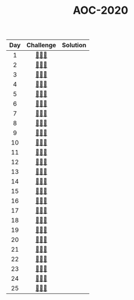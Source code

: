 # <p align="center"> AOC-2020 </p>
<br>

| Day | Challenge | Solution |
|:---:|:---:|:---:|
| 1 | [🎁🎄🎁](https://adventofcode.com/2020/day/1) | [](./src/day01) | 
| 2 | [🎁🎄🎁](https://adventofcode.com/2020/day/2) | [](./src/day02) | 
| 3 | [🎁🎄🎁](https://adventofcode.com/2020/day/3) | [](./src/day03) | 
| 4 | [🎁🎄🎁](https://adventofcode.com/2020/day/4) | [](./src/day04)|
| 5 | [🎁🎄🎁](https://adventofcode.com/2020/day/5) | [](./src/day05) |
| 6 | [🎁🎄🎁](https://adventofcode.com/2020/day/6) | [](./src/day06) |
| 7 | [🎁🎄🎁](https://adventofcode.com/2020/day/7) | [](./src/day07) |
| 8 | [🎁🎄🎁](https://adventofcode.com/2020/day/8) | [](./src/day08) |
| 9 | [🎁🎄🎁](https://adventofcode.com/2020/day/9) | [](./src/day09) |
| 10 | [🎁🎄🎁](https://adventofcode.com/2020/day/10) | [](./src/day10) |
| 11 | [🎁🎄🎁](https://adventofcode.com/2020/day/11) | [](./src/day11) |
| 12 | [🎁🎄🎁](https://adventofcode.com/2020/day/12) | [](./src/day12) |
| 13 | [🎁🎄🎁](https://adventofcode.com/2020/day/13) | [](./src/day13) |
| 14 | [🎁🎄🎁](https://adventofcode.com/2020/day/14) | [](./src/day14) |
| 15 | [🎁🎄🎁](https://adventofcode.com/2020/day/15) | [](./src/day15) |
| 16 | [🎁🎄🎁](https://adventofcode.com/2020/day/16) | [](./src/day16) |
| 17 | [🎁🎄🎁](https://adventofcode.com/2020/day/17) | [](./src/day17) |
| 18 | [🎁🎄🎁](https://adventofcode.com/2020/day/18) | [](./src/day18) |
| 19 | [🎁🎄🎁](https://adventofcode.com/2020/day/19) | [](./src/day19) |
| 20 | [🎁🎄🎁](https://adventofcode.com/2020/day/20) | [](./src/day20) |
| 21 | [🎁🎄🎁](https://adventofcode.com/2020/day/21) | [](./src/day21) |
| 22 | [🎁🎄🎁](https://adventofcode.com/2020/day/22) | [](./src/day22) |
| 23 | [🎁🎄🎁](https://adventofcode.com/2020/day/23) | [](./src/day23) |
| 24 | [🎁🎄🎁](https://adventofcode.com/2020/day/24) | [](./src/day24) |
| 25 | [🎁🎄🎁](https://adventofcode.com/2020/day/25) | [](./src/day25) |
